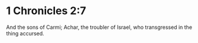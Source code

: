 # 1 Chronicles 2:7

And the sons of Carmi; Achar, the troubler of Israel, who transgressed in the thing accursed.